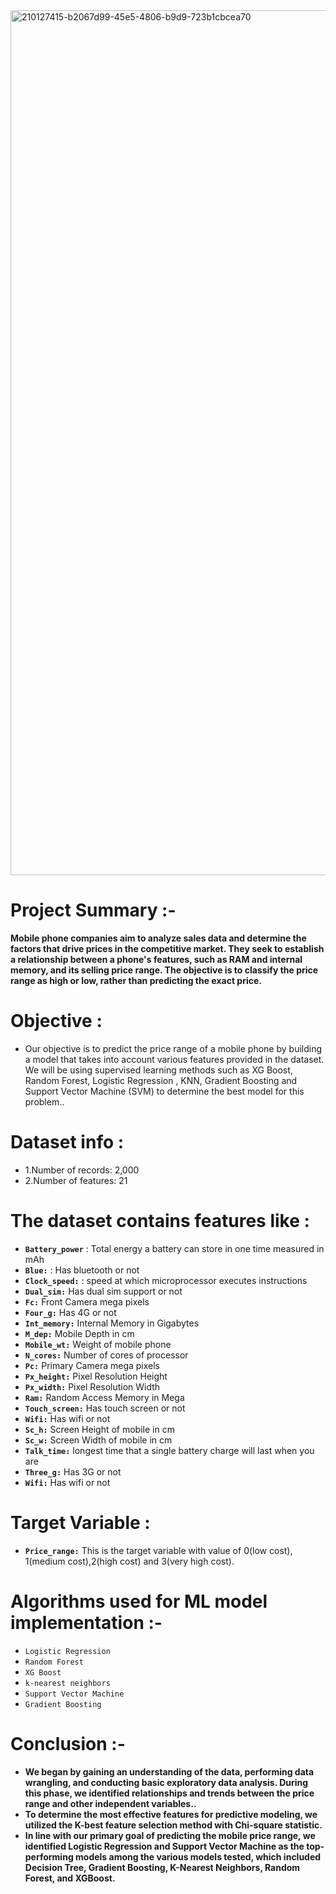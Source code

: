 <img width="1384" alt="210127415-b2067d99-45e5-4806-b9d9-723b1cbcea70" src="https://user-images.githubusercontent.com/96717126/235229273-ee9d050e-9910-4462-bebe-ff5b8dd1b94a.png">

# Project Summary :-
**Mobile phone companies aim to analyze sales data and determine the factors that drive prices in the competitive market. They seek to establish a relationship between a phone's features, such as RAM and internal memory, and its selling price range. The objective is to classify the price range as high or low, rather than predicting the exact price.**

# Objective :
- Our objective is to predict the price range of a mobile phone by building a model that takes into account various features provided in the dataset. We will be using supervised learning methods such as XG Boost, Random Forest, Logistic Regression	, KNN, Gradient Boosting and Support Vector Machine (SVM) to determine the best model for this problem..

# Dataset info :
- 1.Number of records: 2,000
- 2.Number of features: 21

# The dataset contains features like :
- **`Battery_power`** : Total energy a battery can store in one time measured in mAh
- **`Blue:`** : Has bluetooth or not
- **`Clock_speed:`** : speed at which microprocessor executes instructions
- **`Dual_sim:`** Has dual sim support or not
- **`Fc:`** Front Camera mega pixels
- **`Four_g:`** Has 4G or not
- **`Int_memory:`** Internal Memory in Gigabytes
- **`M_dep:`** Mobile Depth in cm
- **`Mobile_wt:`** Weight of mobile phone
- **`N_cores:`** Number of cores of processor
- **`Pc:`** Primary Camera mega pixels
- **`Px_height:`** Pixel Resolution Height
- **`Px_width:`** Pixel Resolution Width
- **`Ram:`**  Random Access Memory in Mega
- **`Touch_screen:`**  Has touch screen or not
- **`Wifi:`**  Has wifi or not
- **`Sc_h:`**  Screen Height of mobile in cm
- **`Sc_w:`**  Screen Width of mobile in cm
- **`Talk_time:`**  longest time that a single battery charge will last when you are
- **`Three_g:`**  Has 3G or not
- **`Wifi:`**  Has wifi or not

# Target Variable :
- **`Price_range:`**  This is the target variable with value of 0(low cost), 1(medium cost),2(high cost) and 3(very high cost).

# Algorithms used for ML model implementation :-
- `Logistic Regression`
- `Random Forest`
- `XG Boost`
- `k-nearest neighbors `
- `Support Vector Machine`
- `Gradient Boosting`

# Conclusion :-
- **We began by gaining an understanding of the data, performing data wrangling, and conducting basic exploratory data analysis. During this phase, we identified relationships and trends between the price range and other independent variables..**
-  **To determine the most effective features for predictive modeling, we utilized the K-best feature selection method with Chi-square statistic.**
-  **In line with our primary goal of predicting the mobile price range, we identified Logistic Regression and Support Vector Machine as the top-performing models among the various models tested, which included Decision Tree, Gradient Boosting, K-Nearest Neighbors, Random Forest, and XGBoost.**




